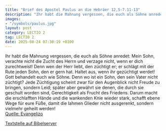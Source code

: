 ```yaml
---
title: "Brief des Apostel Paulus an die Hebräer 12,5-7.11-13"
description: "Ihr habt die Mahnung vergessen, die euch als Söhne anredet: Mein Sohn, verachte nicht die Zucht des Herrn und verzage nicht, wenn er dich zurechtweist! Denn wen der Herr liebt, den züchtigt er; er schlägt mit der Rute jeden Sohn, den er gern hat. Haltet aus, wenn ihr gezüchtigt w...."
images:
- "/symbols/paulus.jpg"
layout: post
category: LECTIO 2
tag: LECTIO 2
date: 2025-08-24 07:30:19 +0100
---
```

Ihr habt die Mahnung vergessen, die euch als Söhne anredet: Mein Sohn, verachte nicht die Zucht des Herrn und verzage nicht, wenn er dich zurechtweist!
Denn wen der Herr liebt, den züchtigt er; er schlägt mit der Rute jeden Sohn, den er gern hat.
Haltet aus, wenn ihr gezüchtigt werdet! Gott behandelt euch wie Söhne.<!--more--> Denn wo ist ein Sohn, den sein Vater nicht züchtigt?
Jede Züchtigung scheint zwar für den Augenblick nicht Freude zu bringen, sondern Leid; später aber gewährt sie denen, die durch sie geschult worden sind, Gerechtigkeit als Frucht des Friedens.
Darum macht die erschlafften Hände und die wankenden Knie wieder stark,
schafft ebene Wege für eure Füße, damit die lahmen Glieder nicht ausgerenkt, sondern vielmehr geheilt werden!<br>
[Quelle: Evangelizo](https://evangeliumtagfuertag.org/DE/gospel)

[Textstelle auf Bibelserver](https://www.bibleserver.com/EU/Hebräer12,5-7.11-13)
